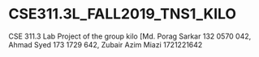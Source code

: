 # CSE311.3L_FALL2019_TNS1_KILO
CSE 311.3 Lab Project of the group kilo [Md. Porag Sarkar 132 0570 042, Ahmad Syed 173 1729 642, Zubair  Azim Miazi 1721221642
